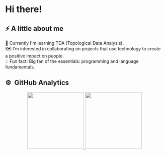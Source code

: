 <h1 aling="center">Hi there!</h1>

<h2 aling="left"> ⚡️ A little about me  </h2>

🤯 Currently I'm learning TDA (Topological Data Analysis).<br>
🗺️ I'm interested in collaborating on projects that use technology to create a positive impact on people.<br>
💡 Fun fact: Big fan of the essentials: programming and language fundamentals.<br>



<h2 align="left"> ⚙️ &nbsp;GitHub Analytics </h2>

<p align="center">
<a href="https://github.com/ArisGuimera">
  <img height="180em" src="https://github-readme-stats-eight-theta.vercel.app/api?username=LorenaSDLS&show_icons=true&theme=algolia&include_all_commits=true&count_private=true"/>  
  <img height="180em" src="https://github-readme-stats-eight-theta.vercel.app/api/top-langs/?username=LorenaSDLS&layout=compact&langs_count=8&theme=algolia"/>
</a>
</p>
